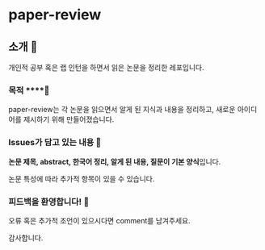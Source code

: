 # paper-review

## **소개** 🌳

개인적 공부 혹은 랩 인턴을 하면서 읽은 논문을 정리한 레포입니다.

### 목적 ****🧐

paper-review는 각 논문을 읽으면서 알게 된 지식과 내용을 정리하고, 새로운 아이디어를 제시하기 위해 만들어졌습니다.

### I**ssues가 담고 있는 내용** 📝

**논문 제목, abstract, 한국어 정리, 알게 된 내용, 질문이 기본 양식**입니다.

논문 특성에 따라 추가적 항목이 있을 수 있습니다.

### **피드백을 환영합니다!** 🌿

오류 혹은 추가적 조언이 있으시다면 comment를 남겨주세요.

감사합니다.
